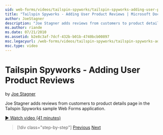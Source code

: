 ```yaml
---
uid: web-forms/videos/tailspin-spyworks/tailspin-spyworks-adding-user-product-reviews
title: "Tailspin Spyworks - Adding User Product Reviews | Microsoft Docs"
author: JoeStagner
description: "Joe Stagner adds reviews from customers to product details page in the Tailspin Spyworks sample Web Forms application."
ms.author: riande
ms.date: 07/21/2010
ms.assetid: b2e8c3af-7dcf-432b-b01b-4740bcb00897
msc.legacyurl: /web-forms/videos/tailspin-spyworks/tailspin-spyworks-adding-user-product-reviews
msc.type: video
---
```

Tailspin Spyworks - Adding User Product Reviews
====================
by [Joe Stagner](https://github.com/JoeStagner)

Joe Stagner adds reviews from customers to product details page in the Tailspin Spyworks sample Web Forms application.

[&#9654; Watch video (41 minutes)](https://channel9.msdn.com/Blogs/ASP-NET-Site-Videos/tailspin-spyworks-adding-user-product-reviews)

> [!div class="step-by-step"]
> [Previous](tailspin-spyworks-final-check-out.md)
> [Next](tailspin-spyworks-displaying-user-reviews.md)
